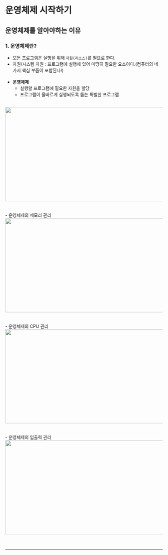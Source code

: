 # 운영체제 시작하기

## 운영체제를 알아야하는 이유

### 1. 운영체제란?
- 모든 프로그램은 실행을 위해 `자원(리소스)`를 필요로 한다.
- 자원/시스템 자원 : 프로그램에 실행에 있어 마땅히 필요한 요소이다.(컴퓨터의 네 가지 핵심 부품이 포함된다!)
<br></br>
- **운영체제**
  - 실행할 프로그램에 필요한 자원을 할당
  - 프로그램이 올바르게 실행되도록 돕는 특별한 프로그램
<br>
  <img src="https://github.com/kdmin0706/kdmin0706/assets/124044861/232ba135-c330-4346-af2c-51424ca3860f"  width="600" height="300"/>
</br>
    <br></br>
  - 운영체제의 메모리 관리
    <br>
    <img src="https://github.com/kdmin0706/kdmin0706/assets/124044861/73b4ad62-034d-4d2f-b378-da710af6edd7"  width="600" height="300"/>
    </br>
    <br></br>
  - 운영체제의 CPU 관리
    <br>
    <img src="https://github.com/kdmin0706/kdmin0706/assets/124044861/36dd0727-5e57-4d58-acb1-02d8691643f0"  width="600" height="300"/>
    </br>
    <br></br>
  - 운영체제의 입출력 관리
    <br>
    <img src="https://github.com/kdmin0706/kdmin0706/assets/124044861/983fc6ed-77b3-4046-9508-f509075bae98"  width="600" height="300"/>
    </br>
    <br></br>
  
--------------------------------------------------------------------------------------------

